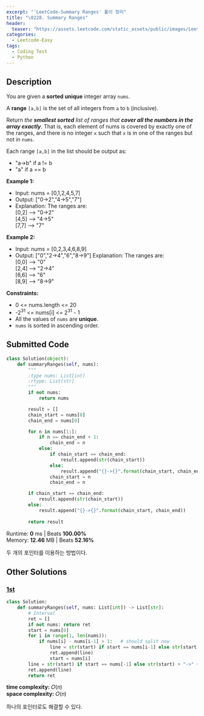 ```yaml
---
excerpt: "'LeetCode-Summary Ranges' 풀이 정리"
title: "\0228. Summary Ranges"
header:
  teaser: "https://assets.leetcode.com/static_assets/public/images/LeetCode_Sharing.png"
categories:
  - Leetcode-Easy
tags:
  - Coding Test
  - Python
---
```


## <i class="fa-solid fa-file-lines"></i> Description

You are given a **sorted unique** integer array `nums`.

A **range** `[a,b]` is the set of all integers from `a` to `b` (inclusive).

Return *the **smallest sorted** list of ranges that **cover all the numbers in the array exactly***. That is, each element of nums is covered by exactly one of the ranges, and there is no integer `x` such that `x` is in one of the ranges but not in `nums`.

Each range `[a,b]` in the list should be output as:

- "a->b" if a != b
- "a" if a == b

**Example 1:**

- Input: nums = [0,1,2,4,5,7]
- Output: ["0->2","4->5","7"]
- Explanation: The ranges are:   
[0,2] --> "0->2"   
[4,5] --> "4->5"   
[7,7] --> "7"

**Example 2:**

- Input: nums = [0,2,3,4,6,8,9]
- Output: ["0","2->4","6","8->9"]
Explanation: The ranges are:   
[0,0] --> "0"   
[2,4] --> "2->4"   
[6,6] --> "6"   
[8,9] --> "8->9"

**Constraints:**

- 0 <= nums.length <= 20
- -2<sup>31</sup> <= nums[i] <= 2<sup>31</sup> - 1
- All the values of `nums` are **unique**.
- `nums` is sorted in ascending order.

## <i class="fa-solid fa-cloud-arrow-up"></i> Submitted Code

```python
class Solution(object):
    def summaryRanges(self, nums):
        """
        :type nums: List[int]
        :rtype: List[str]
        """
        if not nums:
            return nums

        result = []
        chain_start = nums[0]
        chain_end = nums[0]

        for n in nums[1:]:
            if n == chain_end + 1:
                chain_end = n
            else:
                if chain_start == chain_end:
                    result.append(str(chain_start))
                else:
                    result.append("{}->{}".format(chain_start, chain_end))
                chain_start = n
                chain_end = n

        if chain_start == chain_end:
            result.append(str(chain_start))
        else:
            result.append("{}->{}".format(chain_start, chain_end))
        
        return result
```
<i class="fa-solid fa-clock"></i> Runtime: **0** ms \| Beats **100.00%**    
<i class="fa-solid fa-memory"></i> Memory: **12.46** MB \| Beats **52.16%**

두 개의 포인터를 이용하는 방법이다.

## <i class="fa-solid fa-flask"></i> Other Solutions

### <a href="https://leetcode.com/problems/summary-ranges/solutions/6664740/interval-by-zhangjinyuan666666-9o5c/" target="_blank">1st</a>

```python
class Solution:
    def summaryRanges(self, nums: List[int]) -> List[str]:
        # Interval
        ret = []
        if not nums: return ret
        start = nums[0]
        for i in range(1, len(nums)):
            if nums[i] - nums[i-1] > 1:   # should split now
                line = str(start) if start == nums[i-1] else str(start) + "->" + str(nums[i-1])  # one num or more
                ret.append(line)
                start = nums[i]
        line = str(start) if start == nums[-1] else str(start) + "->" + str(nums[-1])  # add the last (n-1) case
        ret.append(line)
        return ret
```
<i class="fa-solid fa-clock"></i> **time complexity:** 𝑂(𝑛)    
<i class="fa-solid fa-memory"></i> **space complexity:** 𝑂(𝑛)       

하나의 포인터로도 해결할 수 있다.